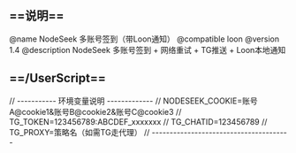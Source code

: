 ## ==说明==
   @name         NodeSeek 多账号签到（带Loon通知）
   @compatible   loon
   @version      1.4
   @description  NodeSeek 多账号签到 + 网络重试 + TG推送 + Loon本地通知
## ==/UserScript==

// ----------- 环境变量说明 -------------
// NODESEEK_COOKIE=账号A@cookie1&账号B@cookie2&账号C@cookie3
// TG_TOKEN=123456789:ABCDEF_xxxxxxx
// TG_CHATID=123456789
// TG_PROXY=策略名（如需TG走代理）
// ---------------------------------------
